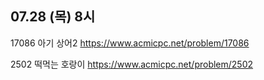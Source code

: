 ## 07.28 (목) 8시

17086 아기 상어2 
https://www.acmicpc.net/problem/17086  

2502 떡먹는 호랑이
https://www.acmicpc.net/problem/2502

